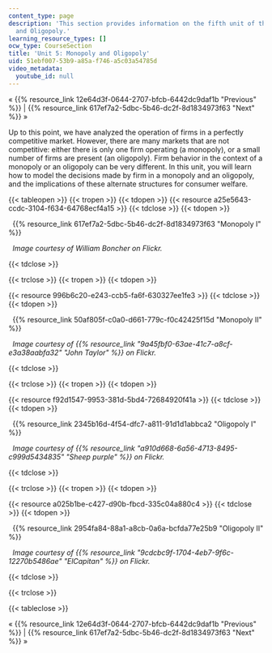 ```yaml
---
content_type: page
description: 'This section provides information on the fifth unit of the course: Monopoly
  and Oligopoly.'
learning_resource_types: []
ocw_type: CourseSection
title: 'Unit 5: Monopoly and Oligopoly'
uid: 51ebf007-53b9-a85a-f746-a5c03a54785d
video_metadata:
  youtube_id: null
---
```


« {{% resource_link 12e64d3f-0644-2707-bfcb-6442dc9daf1b "Previous" %}} | {{% resource_link 617ef7a2-5dbc-5b46-dc2f-8d1834973f63 "Next" %}} »

Up to this point, we have analyzed the operation of firms in a perfectly competitive market. However, there are many markets that are not competitive: either there is only one firm operating (a monopoly), or a small number of firms are present (an oligopoly). Firm behavior in the context of a monopoly or an oligopoly can be very different. In this unit, you will learn how to model the decisions made by firm in a monopoly and an oligopoly, and the implications of these alternate structures for consumer welfare.

{{< tableopen >}}
{{< tropen >}}
{{< tdopen >}}
{{< resource a25e5643-ccdc-3104-f634-64768ecf4a15 >}}
{{< tdclose >}}
{{< tdopen >}}


  {{% resource_link 617ef7a2-5dbc-5b46-dc2f-8d1834973f63 "Monopoly I" %}}

  _Image courtesy of William Boncher on Flickr._


{{< tdclose >}}

{{< trclose >}}
{{< tropen >}}
{{< tdopen >}}
  
{{< resource 996b6c20-e243-ccb5-fa6f-630327ee1fe3 >}}
{{< tdclose >}}
{{< tdopen >}}


  {{% resource_link 50af805f-c0a0-d661-779c-f0c42425f15d "Monopoly II" %}}

  _Image courtesy of {{% resource_link "9a45fbf0-63ae-41c7-a8cf-e3a38aabfa32" "John Taylor" %}} on Flickr._


{{< tdclose >}}

{{< trclose >}}
{{< tropen >}}
{{< tdopen >}}
  
{{< resource f92d1547-9953-381d-5bd4-72684920f41a >}}
{{< tdclose >}}
{{< tdopen >}}


  {{% resource_link 2345b16d-4f54-dfc7-a811-91d1d1abbca2 "Oligopoly I" %}}

  _Image courtesy of {{% resource_link "a910d668-6a56-4713-8495-c999d5434835" "Sheep purple" %}} on Flickr._


{{< tdclose >}}

{{< trclose >}}
{{< tropen >}}
{{< tdopen >}}
  
{{< resource a025b1be-c427-d90b-fbcd-335c04a880c4 >}}
{{< tdclose >}}
{{< tdopen >}}


  {{% resource_link 2954fa84-88a1-a8cb-0a6a-bcfda77e25b9 "Oligopoly II" %}}

  _Image courtesy of {{% resource_link "9cdcbc9f-1704-4eb7-9f6c-12270b5486ae" "ElCapitan" %}} on Flickr._


{{< tdclose >}}

{{< trclose >}}

{{< tableclose >}}

« {{% resource_link 12e64d3f-0644-2707-bfcb-6442dc9daf1b "Previous" %}} | {{% resource_link 617ef7a2-5dbc-5b46-dc2f-8d1834973f63 "Next" %}} »